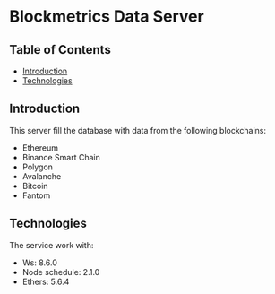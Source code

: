 # Blockmetrics Data Server

## Table of Contents

- [Introduction](#introduction)
- [Technologies](#technologies)

## Introduction

This server fill the database with data from the following blockchains:

- Ethereum
- Binance Smart Chain
- Polygon
- Avalanche
- Bitcoin
- Fantom

## Technologies

The service work with:

- Ws: 8.6.0
- Node schedule: 2.1.0
- Ethers: 5.6.4
